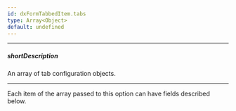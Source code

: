 ```yaml
---
id: dxFormTabbedItem.tabs
type: Array<Object>
default: undefined
---
```

---
##### shortDescription
An array of tab configuration objects.

---
Each item of the array passed to this option can have fields described below.